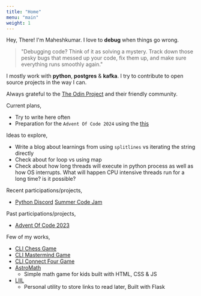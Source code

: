```yaml
---
title: "Home"
menu: "main"
weight: 1
---
```


Hey, There! I'm Maheshkumar. I love to **debug** when things go wrong. 

> "Debugging code? Think of it as solving a mystery. Track down those pesky bugs that messed up your code, fix them up, and make sure everything runs smoothly again."

I mostly work with **python**, **postgres** & **kafka**. I try to contribute to open source projects in the way I can.

Always grateful to the [The Odin Project](https://theodinproject.com) and their friendly community.

Current plans,
- Try to write here often
- Preparation for the `Advent Of Code 2024` using the [this](https://cses.fi/book/book.pdf)

Ideas to explore,
- Write a blog about learnings from using `splitlines` vs iterating the string directly
- Check about for loop vs using map
- Check about how long threads will execute in python process as well as how OS interrupts. What will happen CPU intensive threads run for a long time? is it possible?

Recent participations/projects,
- [Python Discord](https://www.pythondiscord.com/) [Summer Code Jam](https://github.com/krishnabhat3383/code-jam-24-luminous-lightyears)


Past participations/projects,
- [Advent Of Code 2023](https://github.com/Maheshkumar-novice/Advent-Of-Code-2023)


Few of my works,
- [CLI Chess Game](https://github.com/Maheshkumar-novice/Chess)
- [CLI Mastermind Game](https://github.com/Maheshkumar-novice/Mastermind)
- [CLI Connect Four Game](https://github.com/Maheshkumar-novice/Connect-Four)
- [AstroMath](https://github.com/Maheshkumar-novice/AstroMath)
  * Simple math game for kids built with HTML, CSS & JS
- [LIIL](https://github.com/Maheshkumar-novice/LIIL)
  * Personal utility to store links to read later, Built with Flask
